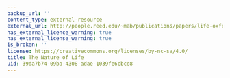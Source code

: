 ```yaml
---
backup_url: ''
content_type: external-resource
external_url: http://people.reed.edu/~mab/publications/papers/life-oxford.html
has_external_licence_warning: true
has_external_license_warning: true
is_broken: ''
license: https://creativecommons.org/licenses/by-nc-sa/4.0/
title: The Nature of Life
uid: 39da7b74-09ba-4308-adae-1039fe6cbce8
---
```

